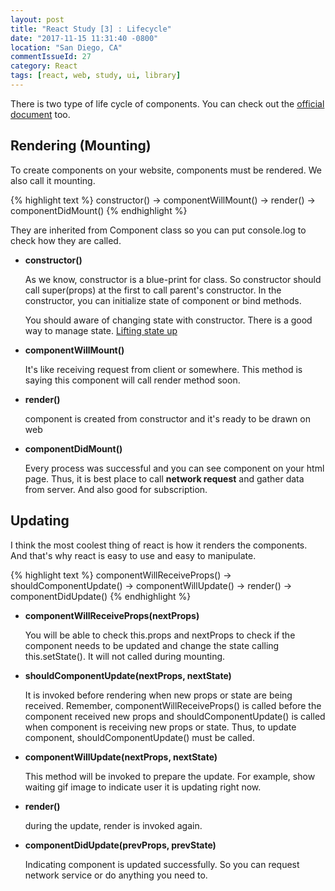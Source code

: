 ```yaml
---
layout: post
title: "React Study [3] : Lifecycle"
date: "2017-11-15 11:31:40 -0800"
location: "San Diego, CA"
commentIssueId: 27
category: React
tags: [react, web, study, ui, library]
---
```

There is two type of life cycle of components. You can check out the [official document](https://reactjs.org/docs/react-component.html) too.

<h2>Rendering (Mounting)</h2>

To create components on your website, components must be rendered. We also call it mounting.

{% highlight text %}
constructor() -> componentWillMount() -> render() -> componentDidMount()
{% endhighlight %}

They are inherited from Component class so you can put console.log to check how they are called.

- **constructor()**

  As we know, constructor is a blue-print for class. So constructor should call super(props) at the first to call parent's constructor.
  In the constructor, you can initialize state of component or bind methods.

  You should aware of changing state with constructor. There is a good way to manage state. [Lifting state up](https://reactjs.org/docs/lifting-state-up.html)

- **componentWillMount()**

  It's like receiving request from client or somewhere. This method is saying this component will call render method soon.

- **render()**

  component is created from constructor and it's ready to be drawn on web

- **componentDidMount()**

  Every process was successful and you can see component on your html page. Thus, it is best place to call **network request** and gather data from server. And also good for subscription.



<h2>Updating</h2>

I think the most coolest thing of react is how it renders the components. And that's why react is easy to use and easy to manipulate.

{% highlight text %}
componentWillReceiveProps() -> shouldComponentUpdate() -> componentWillUpdate() -> render() -> componentDidUpdate()
{% endhighlight %}

- **componentWillReceiveProps(nextProps)**

  You will be able to check this.props and nextProps to check if the component needs to be updated and change the state calling this.setState().
  It will not called during mounting.

- **shouldComponentUpdate(nextProps, nextState)**

  It is invoked before rendering when new props or state are being received. Remember, componentWillReceiveProps() is called before the component received new props and shouldComponentUpdate() is called when component is receiving new props or state. Thus, to update component, shouldComponentUpdate() must be called.

- **componentWillUpdate(nextProps, nextState)**

  This method will be invoked to prepare the update. For example, show waiting gif image to indicate user it is updating right now.

- **render()**

  during the update, render is invoked again.

- **componentDidUpdate(prevProps, prevState)**

  Indicating component is updated successfully. So you can request network service or do anything you need to.
